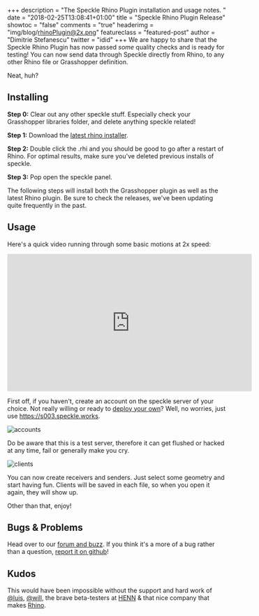 +++
description = "The Speckle Rhino Plugin installation and usage notes. "
date = "2018-02-25T13:08:41+01:00"
title = "Speckle Rhino Plugin Release"
showtoc = "false"
comments = "true"
headerimg = "img/blog/rhinoPlugin@2x.png"
featureclass = "featured-post"
author = "Dimitrie Stefanescu"
twitter = "idid"
+++
We are happy to share that the Speckle Rhino Plugin has now passed *some* quality checks and is ready for testing! You can now send data through Speckle directly from Rhino, to any other Rhino file or Grasshopper definition.

Neat, huh?

## Installing

**Step 0:** Clear out any other speckle stuff. Especially check your Grasshopper libraries folder, and delete anything speckle related! 

**Step 1:** Download the [latest rhino installer](https://ci.appveyor.com/api/projects/SpeckleWorks/SpeckleRhino/artifacts/specklerhino.rhi?branch=master&job=Configuration%3DRelease). 

**Step 2:** Double click the .rhi and you should be good to go after a restart of Rhino. For optimal results, make sure you've deleted previous installs of speckle.

**Step 3:** Pop open the speckle panel.

The following steps will install both the Grasshopper plugin as well as the latest Rhino plugin. Be sure to check the releases, we've been updating quite frequently in the past.

## Usage

Here's a quick video running through some basic motions at 2x speed:
<div class='embed-container'><iframe width="560" height="315" src="https://www.youtube.com/embed/D4Bo7u6RtYA?rel=0&amp;showinfo=0" frameborder="0" allow="autoplay; encrypted-media" allowfullscreen></iframe></div>

First off, if you haven't, create an account on the speckle server of your choice. Not really willing or ready to [deploy your own](https://github.com/speckleworks/SpeckleServer)? Well, no worries, just use https://s003.speckle.works. 

![accounts](/img/blog/accounts.png)

Do be aware that this is a test server, therefore it can get flushed or hacked at any time, fail or generally make you cry.


![clients](/img/blog/sendreceive.png)

You can now create receivers and senders. Just select some geometry and start having fun. Clients will be saved in each file, so when you open it again, they will show up.

Other than that, enjoy!

## Bugs & Problems
Head over to our [forum and buzz](https://discourse.speckle.works). If you think it's a more of a bug rather than a question, [report it on github](https://github.com/speckleworks/SpeckleRhino/issues)!

## Kudos
This would have been impossible without the support and hard work of [@luis](https://twitter.com/luisfraguada), [@will](https://twitter.com/pearswj), the brave beta-testers at [HENN](http://www.henn.com/en#design) & that nice company that makes [Rhino](https://www.rhino3d.com/).

